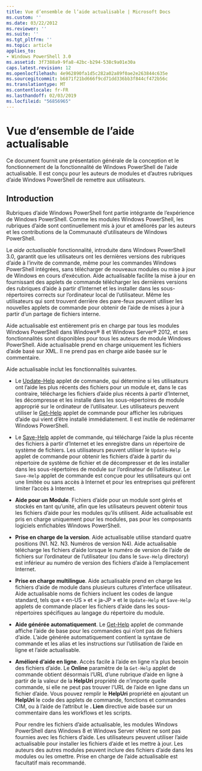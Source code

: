 ```yaml
---
title: Vue d’ensemble de l’aide actualisable | Microsoft Docs
ms.custom: ''
ms.date: 03/22/2012
ms.reviewer: ''
ms.suite: ''
ms.tgt_pltfrm: ''
ms.topic: article
applies_to:
- Windows PowerShell 3.0
ms.assetid: 3f7388a9-9fa8-42bc-b294-538c9a01e30a
caps.latest.revision: 12
ms.openlocfilehash: 4e962890fa1d5c282a02a89f0ae2e263844c635e
ms.sourcegitcommit: b6871f21bd666f9cd71dd336bb3f844cf472b56c
ms.translationtype: MT
ms.contentlocale: fr-FR
ms.lasthandoff: 02/03/2019
ms.locfileid: "56856965"
---
```

# <a name="updatable-help-overview"></a>Vue d’ensemble de l’aide actualisable

Ce document fournit une présentation générale de la conception et le fonctionnement de la fonctionnalité de Windows PowerShell de l’aide actualisable. Il est conçu pour les auteurs de modules et d’autres rubriques d’aide Windows PowerShell de remettre aux utilisateurs.

## <a name="introduction"></a>Introduction

Rubriques d’aide Windows PowerShell font partie intégrante de l’expérience de Windows PowerShell. Comme les modules Windows PowerShell, les rubriques d’aide sont continuellement mis à jour et améliorés par les auteurs et les contributions de la Communauté d’utilisateurs de Windows PowerShell.

Le *aide actualisable* fonctionnalité, introduite dans Windows PowerShell 3.0, garantit que les utilisateurs ont les dernières versions des rubriques d’aide à l’invite de commande, même pour les commandes Windows PowerShell intégrées, sans télécharger de nouveaux modules ou mise à jour de Windows en cours d’exécution. Aide actualisable facilite la mise à jour en fournissant des applets de commande télécharger les dernières versions des rubriques d’aide à partir d’Internet et les installer dans les sous-répertoires corrects sur l’ordinateur local de l’utilisateur. Même les utilisateurs qui sont trouvent derrière des pare-feux peuvent utiliser les nouvelles applets de commande pour obtenir de l’aide de mises à jour à partir d’un partage de fichiers interne.

Aide actualisable est entièrement pris en charge par tous les modules Windows PowerShell dans Windows® 8 et Windows Server® 2012, et ses fonctionnalités sont disponibles pour tous les auteurs de module Windows PowerShell. Aide actualisable prend en charge uniquement les fichiers d’aide basé sur XML. Il ne prend pas en charge aide basée sur le commentaire.

Aide actualisable inclut les fonctionnalités suivantes.

- Le [Update-Help](/powershell/module/Microsoft.PowerShell.Core/Update-Help) applet de commande, qui détermine si les utilisateurs ont l’aide les plus récents des fichiers pour un module et, dans le cas contraire, télécharge les fichiers d’aide plus récents à partir d’Internet, les décompresse et les installe dans les sous-répertoires de module approprié sur le ordinateur de l’utilisateur. Les utilisateurs peuvent utiliser le [Get-Help](/powershell/module/Microsoft.PowerShell.Core/Update-Help) applet de commande pour afficher les rubriques d’aide qui vient d’être installé immédiatement. Il est inutile de redémarrer Windows PowerShell.

- Le [Save-Help](/powershell/module/Microsoft.PowerShell.Core/Save-Help) applet de commande, qui télécharge l’aide la plus récente des fichiers à partir d’Internet et les enregistre dans un répertoire de système de fichiers. Les utilisateurs peuvent utiliser le `Update-Help` applet de commande pour obtenir les fichiers d’aide à partir du répertoire de système de fichier et de décompresser et de les installer dans les sous-répertoires de module sur l’ordinateur de l’utilisateur. Le `Save-Help` applet de commande est conçue pour les utilisateurs qui ont une limitée ou sans accès à Internet et pour les entreprises qui préfèrent limiter l’accès à Internet.

- **Aide pour un Module**. Fichiers d’aide pour un module sont gérés et stockés en tant qu’unité, afin que les utilisateurs peuvent obtenir tous les fichiers d’aide pour les modules qu’ils utilisent. Aide actualisable est pris en charge uniquement pour les modules, pas pour les composants logiciels enfichables Windows PowerShell.

- **Prise en charge de la version**. Aide actualisable utilise standard quatre positions (N1. N2. N3. Numéros de version N4). Aide actualisable télécharge les fichiers d’aide lorsque le numéro de version de l’aide de fichiers sur l’ordinateur de l’utilisateur (ou dans le `Save-Help` directory) est inférieur au numéro de version des fichiers d’aide à l’emplacement Internet.

- **Prise en charge multilingue**. Aide actualisable prend en charge les fichiers d’aide de module dans plusieurs cultures d’interface utilisateur. Aide actualisable noms de fichiers incluent les codes de langue standard, tels que « en-US » et « ja-JP » et le `Update-Help` et `Save-Help` applets de commande placer les fichiers d’aide dans les sous-répertoires spécifiques au langage du répertoire du module.

- **Aide générée automatiquement**. Le [Get-Help](/powershell/module/Microsoft.PowerShell.Core/Get-Help) applet de commande affiche l’aide de base pour les commandes qui n’ont pas de fichiers d’aide. L’aide générée automatiquement contient la syntaxe de commande et les alias et les instructions sur l’utilisation de l’aide en ligne et l’aide actualisable.

- **Amélioré d’aide en ligne**. Accès facile à l’aide en ligne n’a plus besoin des fichiers d’aide. Le **Online** paramètre de la `Get-Help` applet de commande obtient désormais l’URL d’une rubrique d’aide en ligne à partir de la valeur de la **HelpUri** propriété de n’importe quelle commande, si elle ne peut pas trouver l’URL de l’aide en ligne dans un fichier d’aide. Vous pouvez remplir le **HelpUri** propriété en ajoutant un **HelpUri** le code des applets de commande, fonctions et commandes CIM, ou à l’aide de l’attribut le **. Lien** directive aide basée sur un commentaire dans les workflows et les scripts.

  Pour rendre les fichiers d’aide actualisable, les modules Windows PowerShell dans Windows 8 et Windows Server vNext ne sont pas fournies avec les fichiers d’aide. Les utilisateurs peuvent utiliser l’aide actualisable pour installer les fichiers d’aide et les mettre à jour. Les auteurs des autres modules peuvent inclure des fichiers d’aide dans les modules ou les omettre. Prise en charge de l’aide actualisable est facultatif mais recommandé.
